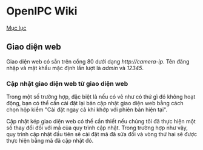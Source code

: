 # OpenIPC Wiki
[Mục lục](../README.md)

Giao diện web
---------------------

Giao diện web có sẵn trên cổng 80 dưới dạng _http://camera-ip_.
Tên đăng nhập và mật khẩu mặc định lần lượt là _admin_ và _12345_.

### Cập nhật giao diện web từ giao diện web

Trong một số trường hợp, đặc biệt là nếu có vẻ như có thứ gì đó không hoạt động, bạn có thể
cần cài đặt lại bản cập nhật giao diện web bằng cách chọn hộp kiểm "Cài đặt ngay cả khi
khớp với phiên bản hiện tại".

Cập nhật kép giao diện web có thể cần thiết nếu chúng tôi đã thực hiện một số thay đổi
đối với mã của quy trình cập nhật. Trong trường hợp như vậy, quy trình cập nhật đầu tiên
sẽ cài đặt mã đã sửa đổi và vòng thứ hai sẽ được thực hiện bằng
mã đã cập nhật đó.
